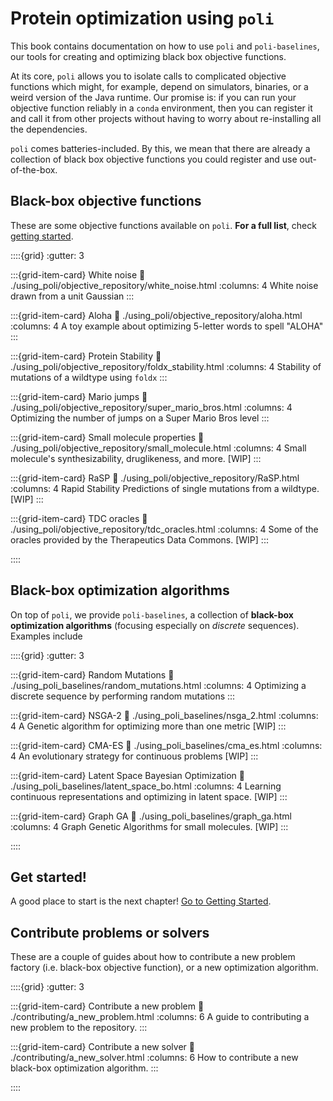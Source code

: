 # Protein optimization using `poli`

This book contains documentation on how to use `poli` and `poli-baselines`, our tools for creating and optimizing black box objective functions.

At its core, `poli` allows you to isolate calls to complicated objective functions which might, for example, depend on simulators, binaries, or a weird version of the Java runtime.
Our promise is: if you can run your objective function reliably in a `conda` environment, then you can register it and call it from other projects without having to worry about re-installing all the dependencies.

`poli` comes batteries-included. By this, we mean that there are already a collection of black box objective functions you could register and use out-of-the-box.

## Black-box objective functions

These are some objective functions available on `poli`. **For a full list**, check [getting started](./getting_started/getting_started.md).

::::{grid}
:gutter: 3

:::{grid-item-card} White noise
:link: ./using_poli/objective_repository/white_noise.html
:columns: 4
White noise drawn from a unit Gaussian
:::

:::{grid-item-card} Aloha
:link: ./using_poli/objective_repository/aloha.html
:columns: 4
A toy example about optimizing 5-letter words to spell "ALOHA"
:::

:::{grid-item-card} Protein Stability
:link: ./using_poli/objective_repository/foldx_stability.html
:columns: 4
Stability of mutations of a wildtype using `foldx`
:::

:::{grid-item-card} Mario jumps
:link: ./using_poli/objective_repository/super_mario_bros.html
:columns: 4
Optimizing the number of jumps on a Super Mario Bros level
:::

:::{grid-item-card} Small molecule properties
:link: ./using_poli/objective_repository/small_molecule.html
:columns: 4
Small molecule's synthesizability, druglikeness, and more. [WIP]
:::

:::{grid-item-card} RaSP
:link: ./using_poli/objective_repository/RaSP.html
:columns: 4
Rapid Stability Predictions of single mutations from a wildtype. [WIP]
:::

:::{grid-item-card} TDC oracles
:link: ./using_poli/objective_repository/tdc_oracles.html
:columns: 4
Some of the oracles provided by the Therapeutics Data Commons. [WIP]
:::

::::
## Black-box optimization algorithms

On top of `poli`, we provide `poli-baselines`, a collection of **black-box optimization algorithms** (focusing especially on *discrete* sequences). Examples include

::::{grid}
:gutter: 3

:::{grid-item-card} Random Mutations
:link: ./using_poli_baselines/random_mutations.html
:columns: 4
Optimizing a discrete sequence by performing random mutations
:::

:::{grid-item-card} NSGA-2
:link: ./using_poli_baselines/nsga_2.html
:columns: 4
A Genetic algorithm for optimizing more than one metric [WIP]
:::

:::{grid-item-card} CMA-ES
:link: ./using_poli_baselines/cma_es.html
:columns: 4
An evolutionary strategy for continuous problems [WIP]
:::

:::{grid-item-card} Latent Space Bayesian Optimization
:link: ./using_poli_baselines/latent_space_bo.html
:columns: 4
Learning continuous representations and optimizing in latent space. [WIP]
:::

:::{grid-item-card} Graph GA
:link: ./using_poli_baselines/graph_ga.html
:columns: 4
Graph Genetic Algorithms for small molecules. [WIP]
:::

::::

## Get started!

A good place to start is the next chapter! [Go to Getting Started](./getting_started/getting_started.md).

<!-- ## Contents of the book

```{tableofcontents}
``` -->

## Contribute problems or solvers

These are a couple of guides about how to contribute a new problem factory (i.e. black-box objective function), or a new optimization algorithm.

::::{grid}
:gutter: 3

:::{grid-item-card} Contribute a new problem
:link: ./contributing/a_new_problem.html
:columns: 6
A guide to contributing a new problem to the repository.
:::

:::{grid-item-card} Contribute a new solver
:link: ./contributing/a_new_solver.html
:columns: 6
How to contribute a new black-box optimization algorithm.
:::


::::
